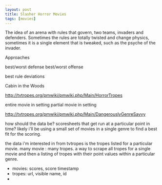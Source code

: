 ```yaml
---
layout: post
title: Slasher Horror Movies
tags: [movies]
---
```


The idea of an arena with rules that govern, two teams, invaders and defenders. Sometimes the rules are totally twisted and change physics, sometimes it is a single element that is tweaked, such as the psyche of the invader. 

Approaches

best/worst defense
best/worst offense

best rule deviations

Cabin in the Woods

http://tvtropes.org/pmwiki/pmwiki.php/Main/HorrorTropes

entire movie in setting
partial movie in setting

http://tvtropes.org/pmwiki/pmwiki.php/Main/DangerouslyGenreSavvy

how should the data be? scoresheets that get run at a particular point in time? likely i'll be using a small set of movies in a single genre to find a best fit for the scoring. 

the data i'm interested in from tvtropes is the tropes listed for a particular movie. many movie : many tropes. a way to scrape all tropes for a single movie and then a listing of tropes with their point values within a particular genre. 

- movies: scores, score timestamp
- tropes: url, visible name, id
- 